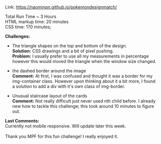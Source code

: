 Link: https://naominpn.github.io/pokemondesignmatch/

Total Run Time ~ 3 Hours
    <br> HTML markup time: 20 minutes
    <br> CSS time: 170 minutes;


<b>Challenges:</b> 
   - The triangle shapes on the top and bottom of the design.
<br> <b>Solution:</b> CSS drawings and a bit of pixel pushing. 
<br><b>Problem:</b> I usually prefer to use all my measurements in percentage however this would moved the triangle when the window size changed. 

   - the dashed border around the image
<br><b>Comment:</b> At first, I was confused and thought it was a border for my img-container class. However upon thinking about it a bit more, I found a solution to add a div with it's own class of img-border. 

   - Unusual staircase layout of the cards
<br><b>Comment:</b> Not really difficult just never used nth child before. I already new how to tackle this challenge; this took around 10 minutes to figure out. 


<b>Last Comments:</b>
<br> Currently not mobile responsive. Will update later this week. 
<br>
<br> Thank you MPF for this fun challenge! I really enjoyed it. 
